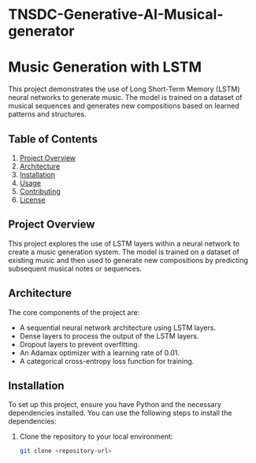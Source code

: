 # TNSDC-Generative-AI-Musical-generator
# Music Generation with LSTM

This project demonstrates the use of Long Short-Term Memory (LSTM) neural networks to generate music. The model is trained on a dataset of musical sequences and generates new compositions based on learned patterns and structures.

## Table of Contents
1. [Project Overview](#project-overview)
2. [Architecture](#architecture)
3. [Installation](#installation)
4. [Usage](#usage)
5. [Contributing](#contributing)
6. [License](#license)

## Project Overview
This project explores the use of LSTM layers within a neural network to create a music generation system. The model is trained on a dataset of existing music and then used to generate new compositions by predicting subsequent musical notes or sequences.

## Architecture
The core components of the project are:
- A sequential neural network architecture using LSTM layers.
- Dense layers to process the output of the LSTM layers.
- Dropout layers to prevent overfitting.
- An Adamax optimizer with a learning rate of 0.01.
- A categorical cross-entropy loss function for training.

## Installation
To set up this project, ensure you have Python and the necessary dependencies installed. You can use the following steps to install the dependencies:

1. Clone the repository to your local environment:
   ```bash
   git clone <repository-url>
